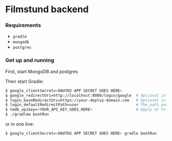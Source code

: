 # Filmstund backend

### Requirements

- `gradle`
- `mongodb`
- `postgres`

### Get up and running
First, start MongoDB and postgres

Then start Gradle:
```sh
$ google_clientSecret=<OAUTH2 APP SECRET GOES HERE>
$ google_redirectUri=http://localhost:8080/login/google  # Optional in development
$ login_baseRedirectUri=https://your-deploy-domain.com   # Optional in development
$ login_defaultRedirectPath=user                         # The path you are redirected to after login (optional when developing)
$ tmdb_apikey=<YOUR_API_KEY_GOES_HERE>                   # Apply at https://www.themoviedb.org/ 
$ ./gradlew bootRun
```
or in one line:
```sh
$ google_clientSecret=<OAUTH2 APP SECRET GOES HERE> gradle bootRun
```
